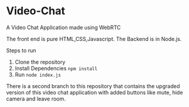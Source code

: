 # Video-Chat
A Video Chat Application made using WebRTC

The front end is pure HTML,CSS,Javascript. 
The Backend is in Node.js.

Steps to run

1. Clone the repository
2. Install Dependencies  `npm install`
3. Run `node index.js`

There is a second branch to this repository that contains the upgraded version of this video chat application with added buttons like mute, hide camera and leave room.
